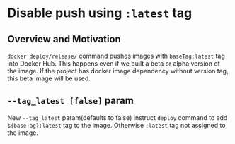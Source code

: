 # Disable push using `:latest` tag

## Overview and Motivation
`docker deploy/release/` command pushes images with `baseTag:latest` tag into Docker Hub.
This happens even if we built a beta or alpha version of the image. If the project has docker image dependency without version tag,
this beta image will be used.

## `--tag_latest [false]` param
New `--tag_latest` param(defaults to false) instruct `deploy` command to add `${baseTag}:latest` tag to the image.
Otherwise `:latest` tag not assigned to the image.
